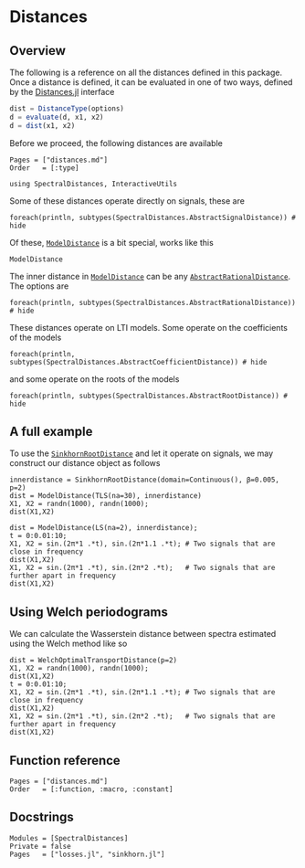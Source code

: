 # Distances

## Overview

The following is a reference on all the distances defined in this package. Once a distance is defined, it can be evaluated in one of two ways, defined by the  [Distances.jl](https://github.com/JuliaStats/Distances.jl) interface
```julia
dist = DistanceType(options)
d = evaluate(d, x1, x2)
d = dist(x1, x2)
```
Before we proceed, the following distances are available
```@index
Pages = ["distances.md"]
Order   = [:type]
```
```@setup dist
using SpectralDistances, InteractiveUtils
```

Some of these distances operate directly on signals, these are
```@example dist
foreach(println, subtypes(SpectralDistances.AbstractSignalDistance)) # hide
```
Of these, [`ModelDistance`](@ref) is a bit special, works like this
```@docs
ModelDistance
```
The inner distance in [`ModelDistance`](@ref) can be any [`AbstractRationalDistance`](@ref). The options are
```@example dist
foreach(println, subtypes(SpectralDistances.AbstractRationalDistance)) # hide
```
These distances operate on LTI models. Some operate on the coefficients of the models
```@example dist
foreach(println, subtypes(SpectralDistances.AbstractCoefficientDistance)) # hide
```
and some operate on the roots of the models
```@example dist
foreach(println, subtypes(SpectralDistances.AbstractRootDistance)) # hide
```

## A full example
To use the [`SinkhornRootDistance`](@ref) and let it operate on signals, we may construct our distance object as follows
```@repl dist
innerdistance = SinkhornRootDistance(domain=Continuous(), β=0.005, p=2)
dist = ModelDistance(TLS(na=30), innerdistance)
X1, X2 = randn(1000), randn(1000);
dist(X1,X2)

dist = ModelDistance(LS(na=2), innerdistance);
t = 0:0.01:10;
X1, X2 = sin.(2π*1 .*t), sin.(2π*1.1 .*t); # Two signals that are close in frequency
dist(X1,X2)
X1, X2 = sin.(2π*1 .*t), sin.(2π*2 .*t);   # Two signals that are further apart in frequency
dist(X1,X2)
```

## Using Welch periodograms
We can calculate the Wasserstein distance between spectra estimated using the Welch method like so
```@repl dist
dist = WelchOptimalTransportDistance(p=2)
X1, X2 = randn(1000), randn(1000);
dist(X1,X2)
t = 0:0.01:10;
X1, X2 = sin.(2π*1 .*t), sin.(2π*1.1 .*t); # Two signals that are close in frequency
dist(X1,X2)
X1, X2 = sin.(2π*1 .*t), sin.(2π*2 .*t);   # Two signals that are further apart in frequency
dist(X1,X2)
```


## Function reference

```@index
Pages = ["distances.md"]
Order   = [:function, :macro, :constant]
```

## Docstrings
```@autodocs
Modules = [SpectralDistances]
Private = false
Pages   = ["losses.jl", "sinkhorn.jl"]
```
